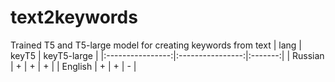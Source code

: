 # text2keywords
Trained T5 and T5-large model for creating keywords from text
| lang | keyT5 | keyT5-large |
|:----------------:|:----------------:|:-------:|
| Russian | + | + | + |
| English | + | + | - |

